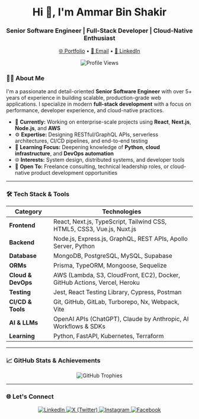 <h1 align="center">Hi 👋, I'm Ammar Bin Shakir</h1>
<h3 align="center">Senior Software Engineer | Full-Stack Developer | Cloud-Native Enthusiast</h3>

<p align="center">
  <a href="https://ammarbinshakir.vercel.app" target="_blank">🌐 Portfolio</a> • 
  <a href="mailto:ammarbinshakir557@gmail.com">📧 Email</a> • 
  <a href="https://www.linkedin.com/in/ammarbinshakir/" target="_blank">💼 LinkedIn</a>
</p>

<p align="center">
  <img src="https://komarev.com/ghpvc/?username=ammarbinshakir&label=Profile%20Views&color=0e75b6&style=flat" alt="Profile Views" />
</p>

### 👨‍💻 About Me

I'm a passionate and detail-oriented **Senior Software Engineer** with over 5+ years of experience in building scalable, production-grade web applications. I specialize in modern **full-stack development** with a focus on performance, developer experience, and cloud-native practices.

- 🔭 **Currently:** Working on enterprise-scale projects using **React**, **Next.js**, **Node.js**, and **AWS**
- ⚙️ **Expertise:** Designing RESTful/GraphQL APIs, serverless architectures, CI/CD pipelines, and end-to-end testing
- 🧠 **Learning Focus:** Deepening knowledge of **Python**, **cloud infrastructure**, and **DevOps automation**
- 🌐 **Interests:** System design, distributed systems, and developer tools
- 🤝 **Open To:** Freelance consulting, technical leadership roles, or cloud-native product development opportunities

---
### 🛠️ Tech Stack & Tools

| Category           | Technologies                                                              |
| ------------------ | ------------------------------------------------------------------------- |
| **Frontend**       | React, Next.js, TypeScript, Tailwind CSS, HTML5, CSS3, Vue.js, Nuxt.js    |
| **Backend**        | Node.js, Express.js, GraphQL, REST APIs, Apollo Server, Python            |
| **Database**       | MongoDB, PostgreSQL, MySQL, Supabase                                      |
| **ORMs**           | Prisma, TypeORM, Mongoose, Sequelize                                      |
| **Cloud & DevOps** | AWS (Lambda, S3, CloudFront, EC2), Docker, GitHub Actions, Vercel, Heroku |
| **Testing**        | Jest, React Testing Library, Cypress, Postman                             |
| **CI/CD & Tools**  | Git, GitHub, GitLab, Turborepo, Nx, Webpack, Vite                         |
| **AI & LLMs**      | OpenAI APIs (ChatGPT), Claude by Anthropic, AI Workflows & SDKs  |
| **Learning**       | Python, FastAPI, Kubernetes, Terraform                                    |


---

### 📈 GitHub Stats & Achievements

<p align="center">
  <img src="https://github-profile-trophy.vercel.app/?username=ammarbinshakir&theme=algolia&no-frame=true&no-bg=true&margin-w=10" alt="GitHub Trophies" />
</p>


---

### 🌐 Let's Connect

<p align="center">
  <a href="https://www.linkedin.com/in/ammarbinshakir/" target="_blank">
    <img src="https://img.shields.io/badge/-LinkedIn-0A66C2?style=for-the-badge&logo=linkedin&logoColor=white" alt="LinkedIn" />
  </a>
  <a href="https://twitter.com/ammarbinshakir" target="_blank">
    <img src="https://img.shields.io/badge/-X-000000?style=for-the-badge&logo=x&logoColor=white" alt="X (Twitter)" />
  </a>
  <a href="https://www.instagram.com/ammarbinshakir/" target="_blank">
    <img src="https://img.shields.io/badge/-Instagram-E4405F?style=for-the-badge&logo=instagram&logoColor=white" alt="Instagram" />
  </a>
  <a href="https://www.facebook.com/amarbinshakir" target="_blank">
    <img src="https://img.shields.io/badge/-Facebook-1877F2?style=for-the-badge&logo=facebook&logoColor=white" alt="Facebook" />
  </a>
</p>
